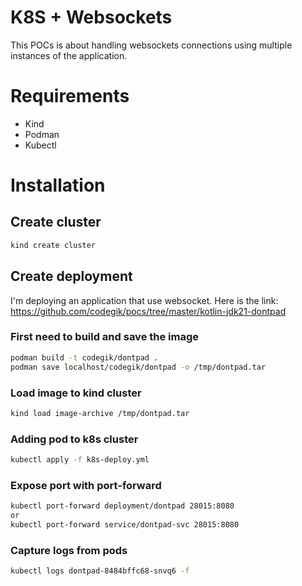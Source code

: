 # K8S + Websockets

This POCs is about handling websockets connections using multiple instances of the application.


# Requirements
- Kind
- Podman
- Kubectl


# Installation

## Create cluster
```bash
kind create cluster
```

## Create deployment
I'm deploying an application that use websocket.
Here is the link: https://github.com/codegik/pocs/tree/master/kotlin-jdk21-dontpad

### First need to build and save the image
```bash
podman build -t codegik/dontpad .
podman save localhost/codegik/dontpad -o /tmp/dontpad.tar
```

### Load image to kind cluster
```bash
kind load image-archive /tmp/dontpad.tar
```

### Adding pod to k8s cluster
```bash
kubectl apply -f k8s-deploy.yml
```

### Expose port with port-forward
```bash
kubectl port-forward deployment/dontpad 28015:8080
or
kubectl port-forward service/dontpad-svc 28015:8080
```

### Capture logs from pods
```bash
kubectl logs dontpad-8484bffc68-snvq6 -f
```
